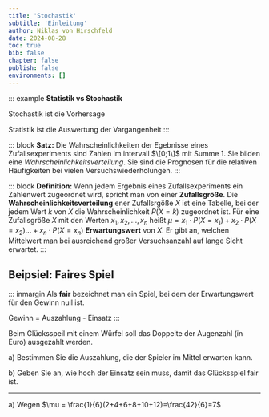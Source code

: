 ```yaml
---
title: 'Stochastik'
subtitle: 'Einleitung'
author: Niklas von Hirschfeld
date: 2024-08-28
toc: true
bib: false
chapter: false
publish: false
environments: []
---
```


::: example
**Statistik vs Stochastik**

Stochastik ist die Vorhersage

Statistik ist die Auswertung der Vargangenheit
:::


::: block
**Satz:** Die Wahrscheinlichkeiten der Egebnisse eines Zufallsexperiments sind
Zahlen im intervall $\[0;1\]$ mit Summe $1$. Sie bilden eine
*Wahrscheinlichkeitsverteilung*. Sie sind die Prognosen für die relativen
Häufigkeiten bei vielen Versuchswiederholungen.
:::


::: block
**Definition:** Wenn jedem Ergebnis eines Zufallsexperiments ein Zahlenwert
zugeordnet wird, spricht man von einer **Zufallsgröße**. Die
**Wahrscheinlichkeitsverteilung** ener Zufallsrgöße $X$ ist eine Tabelle, bei
der jedem Wert $k$ von $X$ die Wahrscheinlichkeit $P(X=k)$ zugeordnet ist. Für
eine Zufallsgröße $X$ mit den Werten $x_1,x_2, ..., x_n$ heißt $\mu = x_1 \cdot
P(X=x_1) + x_2 \cdot P(X = x_2)... + x_n \cdot P(X = x_n)$ **Erwartungswert**
von $X$. Er gibt an, welchen Mittelwert man bei ausreichend großer
Versuchsanzahl auf lange Sicht erwartet.
:::

## Beipsiel: Faires Spiel

::: inmargin
Als **fair** bezeichnet man ein Spiel, bei dem der Erwartungswert für den Gewinn null ist.

Gewinn = Auszahlung - Einsatz
:::

Beim Glücksspeil mit einem Würfel soll das Doppelte der Augenzahl (in Euro) ausgezahlt werden.

a) Bestimmen Sie die Auszahlung, die der Spieler im Mittel erwarten kann.

b) Geben Sie an, wie hoch der Einsatz sein muss, damit das Glücksspiel fair ist.

---

a) Wegen $\mu = \frac{1}{6}(2+4+6+8+10+12)=\frac{42}{6}=7$
